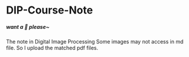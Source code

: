 # DIP-Course-Note
##### want a 🌟 please~
The note in Digital Image Processing
Some images may not access in md file. So I upload the matched pdf files.
